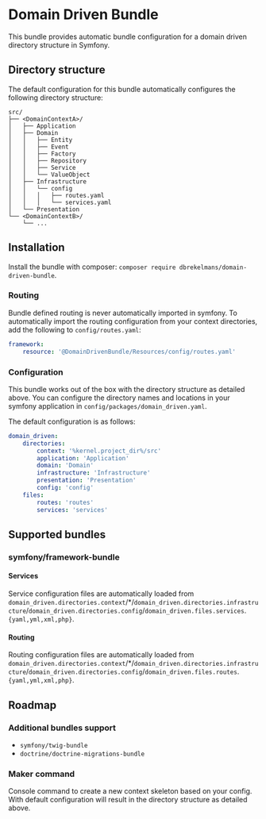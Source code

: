# Domain Driven Bundle
This bundle provides automatic bundle configuration for a domain driven directory structure in Symfony.

## Directory structure
The default configuration for this bundle automatically configures the following directory structure:
```
src/
├── <DomainContextA>/
│   ├── Application
│   ├── Domain
│   │   ├── Entity
│   │   ├── Event
│   │   ├── Factory
│   │   ├── Repository
│   │   ├── Service
│   │   └── ValueObject
│   ├── Infrastructure
│   │   └── config
│   │   │   ├── routes.yaml
│   │   │   └── services.yaml
│   └── Presentation
└── <DomainContextB>/
    └── ...
```

## Installation
Install the bundle with composer: `composer require dbrekelmans/domain-driven-bundle`.

### Routing
Bundle defined routing is never automatically imported in symfony. To automatically import the routing configuration from your context directories, add the following to `config/routes.yaml`:
```yaml
framework:
    resource: '@DomainDrivenBundle/Resources/config/routes.yaml'
```

### Configuration
This bundle works out of the box with the directory structure as detailed above. You can configure the directory names and locations in your symfony application in `config/packages/domain_driven.yaml`.

The default configuration is as follows:
```yaml
domain_driven:
    directories:
        context: '%kernel.project_dir%/src'
        application: 'Application'
        domain: 'Domain'
        infrastructure: 'Infrastructure'
        presentation: 'Presentation'
        config: 'config'
    files:
        routes: 'routes'
        services: 'services'
```

## Supported bundles
### symfony/framework-bundle
#### Services
Service configuration files are automatically loaded from `domain_driven.directories.context`/*/`domain_driven.directories.infrastructure`/`domain_driven.directories.config`/`domain_driven.files.services`.`{yaml,yml,xml,php}`.

#### Routing
Routing configuration files are automatically loaded from `domain_driven.directories.context`/*/`domain_driven.directories.infrastructure`/`domain_driven.directories.config`/`domain_driven.files.routes`.`{yaml,yml,xml,php}`.

## Roadmap
### Additional bundles support
* `symfony/twig-bundle`
* `doctrine/doctrine-migrations-bundle`

### Maker command
Console command to create a new context skeleton based on your config. With default configuration will result in the directory structure as detailed above.
